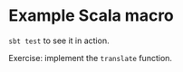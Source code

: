 # Example Scala macro

`sbt test` to see it in action.

Exercise: implement the `translate` function.
